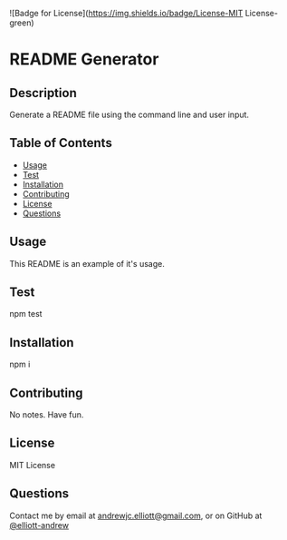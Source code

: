
  ![Badge for License](https://img.shields.io/badge/License-MIT License-green)
  
  # README Generator
  ## Description
  Generate a README file using the command line and user input.

  ## Table of Contents
  - [Usage](#Usage)
  - [Test](#Test)
  - [Installation](#Installation)
  - [Contributing](#Contributing)
  - [License](#License)
  - [Questions](#Questions)

  ## Usage
  This README is an example of it's usage. 

  ## Test
  npm test

  ## Installation
  npm i

  ## Contributing
  No notes. Have fun.

  ## License
  MIT License

  ## Questions
  Contact me by email at andrewjc.elliott@gmail.com, or on GitHub at [@elliott-andrew](https://www.github.com/elliott-andrew)